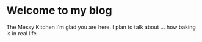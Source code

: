 # Welcome to my blog
The Messy Kitchen
I'm glad you are here. I plan to talk about ...
how baking is in real life.
